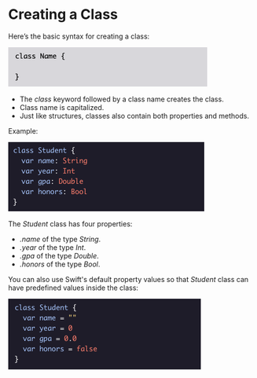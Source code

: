 # Creating a Class

Here’s the basic syntax for creating a class:

![Alt text](../Images/Classes/classSyntax.png "class Syntax")

  * The *class* keyword followed by a class name creates the class.
  * Class name is capitalized.
  * Just like structures, classes also contain both properties and methods.

  Example: 

  ![Alt text](../Images/Classes/classExample.png "class example")

The *Student* class has four properties:

  * *.name* of the type *String*.
  * *.year* of the type *Int*.
  * *.gpa* of the type *Double*.
  * *.honors* of the type *Bool*.

You can also use Swift's default property values so that *Student* class can have predefined values inside the class:

![Alt text](../Images/Classes/classExample2.png "class example")
